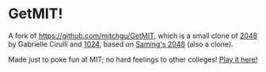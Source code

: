 # GetMIT!
A fork of https://github.com/mitchgu/GetMIT, which is a small clone of [2048](http://gabrielecirulli.github.io/2048/) by Gabrielle Cirulli and [1024](https://play.google.com/store/apps/details?id=com.veewo.a1024), based on [Saming's 2048](http://saming.fr/p/2048/) (also a clone).

Made just to poke fun at MIT; no hard feelings to other colleges! [Play it here!](http://mitchellgu.github.io/GetMIT/)